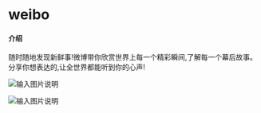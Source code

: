 # weibo

#### 介绍
随时随地发现新鲜事!微博带你欣赏世界上每一个精彩瞬间,了解每一个幕后故事。分享你想表达的,让全世界都能听到你的心声!

![输入图片说明](https://images.gitee.com/uploads/images/2019/0609/163755_5fb985b0_1160202.gif "微博1.gif")

![输入图片说明](https://images.gitee.com/uploads/images/2019/0609/163827_32953242_1160202.gif "微博4.gif")